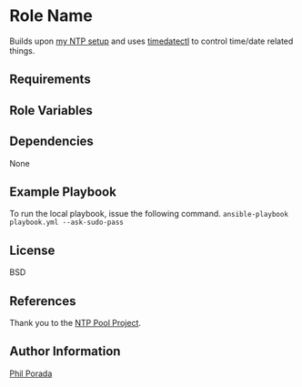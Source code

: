Role Name
=========
Builds upon [my NTP setup](https://github.com/pgporada/ansible-role-ntp) and uses [timedatectl](https://www.freedesktop.org/software/systemd/man/timedatectl.html) to control time/date related things.

Requirements
------------

Role Variables
--------------



Dependencies
------------

None


Example Playbook
----------------

To run the local playbook, issue the following command.
`ansible-playbook playbook.yml --ask-sudo-pass`

License
-------

BSD

References
----------
Thank you to the [NTP Pool Project](www.pool.ntp.org/en/).

Author Information
------------------
[Phil Porada](https://philporada.com)
